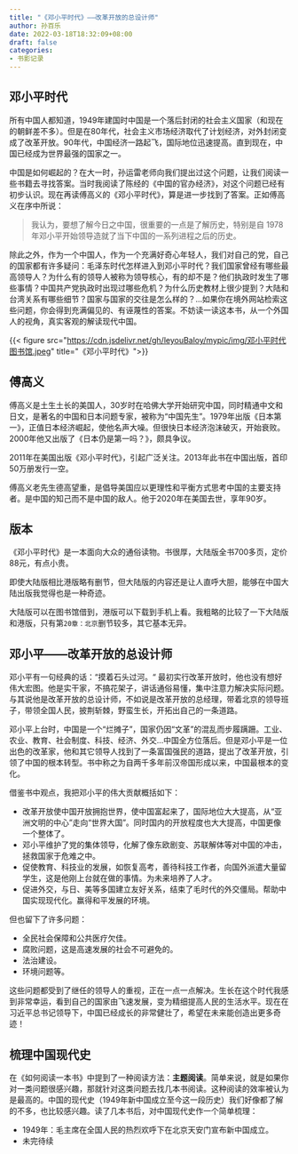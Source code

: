```yaml
---
title: "《邓小平时代》——改革开放的总设计师"
author: 孙百乐
date: 2022-03-18T18:32:09+08:00
draft: false
categories: 
- 书影记录
---
```


## 邓小平时代

所有中国人都知道，1949年建国时中国是一个落后封闭的社会主义国家（和现在的朝鲜差不多）。但是在80年代，社会主义市场经济取代了计划经济，对外封闭变成了改革开放。90年代，中国经济一路起飞，国际地位迅速提高。直到现在，中国已经成为世界最强的国家之一。

中国是如何崛起的？在大一时，孙运雷老师向我们提出过这个问题，让我们阅读一些书籍去寻找答案。当时我阅读了陈经的《中国的官办经济》，对这个问题已经有初步认识。现在再读傅高义的《邓小平时代》，算是进一步找到了答案。正如傅高义在序中所说：

> 我认为，要想了解今日之中国，很重要的一点是了解历史，特别是自 1978 年邓小平开始领导造就了当下中国的一系列进程之后的历史。

除此之外，作为一个中国人，作为一个充满好奇心年轻人，我们对自己的党，自己的国家都有许多疑问：毛泽东时代怎样进入到邓小平时代？我们国家曾经有哪些最高领导人？为什么有的领导人被称为领导核心，有的却不是？他们执政时发生了哪些事情？中国共产党执政时出现过哪些危机？为什么历史教材上很少提到？大陆和台湾关系有哪些细节？国家与国家的交往是怎么样的？...如果你在境外网站检索这些问题，你会得到充满偏见的、有诬蔑性的答案。不妨读一读这本书，从一个外国人的视角，真实客观的解读现代中国。

{{< figure src="https://cdn.jsdelivr.net/gh/leyouBaloy/mypic/img/邓小平时代图书馆.jpeg" title="《邓小平时代》">}}

## 傅高义

傅高义是土生土长的美国人，30岁时在哈佛大学开始研究中国，同时精通中文和日文，是著名的中国和日本问题专家，被称为“中国先生”。1979年出版《日本第一》，正值日本经济崛起，使他名声大噪。但很快日本经济泡沫破灭，开始衰败。2000年他又出版了《日本仍是第一吗？》，颇具争议。

2011年在美国出版《邓小平时代》，引起广泛关注。2013年此书在中国出版，首印50万册发行一空。

傅高义老先生德高望重，是倡导美国应以更理性和平衡方式思考中国的主要支持者。是中国的知己而不是中国的敌人。他于2020年在美国去世，享年90岁。

## 版本

《邓小平时代》是一本面向大众的通俗读物。书很厚，大陆版全书700多页，定价88元，有点小贵。

即使大陆版相比港版略有删节，但大陆版的内容还是让人直呼大胆，能够在中国大陆出版我觉得也是一种奇迹。

大陆版可以在图书馆借到，港版可以下载到手机上看。我粗略的比较了一下大陆版和港版，只有第`20章：北京`删节较多，其它基本无异。

## 邓小平——改革开放的总设计师

邓小平有一句经典的话：“摸着石头过河。“ 最初实行改革开放时，他也没有想好伟大宏图。他是实干家，不搞花架子，讲话通俗易懂，集中注意力解决实际问题。与其说他是改革开放的总设计师，不如说是改革开放的总经理，带着北京的领导班子，带领全国人民，披荆斩棘，野蛮生长，开拓出自己的一条道路。

邓小平上台时，中国是一个“烂摊子”，国家仍因“文革”的混乱而步履蹒跚。工业、农业、教育、社会制度、科技、经济、外交...中国全方位落后。但是邓小平是一位出色的改革家，他和其它领导人找到了一条富国强民的道路，提出了改革开放，引领了中国的根本转型。书中称之为自两千多年前汉帝国形成以来，中国最根本的变化。

借鉴书中观点，我把邓小平的伟大贡献概括如下：

* 改革开放使中国开放拥抱世界，使中国富起来了，国际地位大大提高，从“亚洲文明的中心”走向“世界大国”。同时国内的开放程度也大大提高，中国更像一个整体了。
* 邓小平维护了党的集体领导，化解了像东欧剧变、苏联解体等对中国的冲击，拯救国家于危难之中。
* 促使教育、科技业的发展，如恢复高考，善待科技工作者，向国外派遣大量留学生，这是他刚上台就在做的事情。为未来培养了人才。
* 促进外交，与日、美等多国建立友好关系，结束了毛时代的外交僵局。帮助中国实现现代化。赢得和平发展的环境。

但也留下了许多问题：

* 全民社会保障和公共医疗欠佳。
* 腐败问题，这是高速发展的社会不可避免的。
* 法治建设。
* 环境问题等。

这些问题都受到了继任的领导人的重视，正在一点一点解决。生长在这个时代我感到非常幸运，看到自己的国家由飞速发展，变为精细提高人民的生活水平。现在在习近平总书记领导下，中国已经成长的非常健壮了，希望在未来能创造出更多奇迹！

## 梳理中国现代史

在《如何阅读一本书》中提到了一种阅读方法：**主题阅读**。简单来说，就是如果你对一类问题很感兴趣，那就针对这类问题去找几本书阅读。这种阅读的效率被认为是最高的。中国的现代史（1949年新中国成立至今这一段历史）我们好像都了解的不多，也比较感兴趣。读了几本书后，对中国现代史作一个简单梳理：

* 1949年：毛主席在全国人民的热烈欢呼下在北京天安门宣布新中国成立。
* 未完待续



